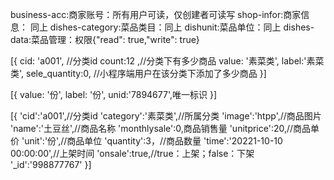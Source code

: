 business-acc:商家账号：所有用户可读，仅创建者可读写
shop-infor:商家信息： 同上
dishes-category:菜品类目：同上
dishunit:菜品单位：同上
dishes-data:菜品管理：权限{"read": true,"write": true}

<!--菜品类目数据库集合设计-->

[{
	cid: 'a001', //分类id
	count:12 ,//分类下有多少商品
	value: '素菜类',
	label:'素菜类',
	sele_quantity:0, //小程序端用户在该分类下添加了多少商品
}]

<!--菜品单位数据库集合设计-->
[{
	value: '份',
	label: '份',
	unid:'7894677',唯一标识
}]

<!-- 上架菜品数据库设计 -->
[{
	'cid':'a001',//分类id
	'category':'素菜类',//所属分类
	'image':'htpp',//商品图片
	'name':'土豆丝',//商品名称
	'monthlysale':0,商品销售量
	'unitprice':20,//商品单价
	'unit':'份',//商品单位
	'quantity':3，//商品数量
	'time':'20221-10-10 00:00:00',//上架时间
	'onsale':true,//true：上架；false：下架
	'_id':'998877767'
}]